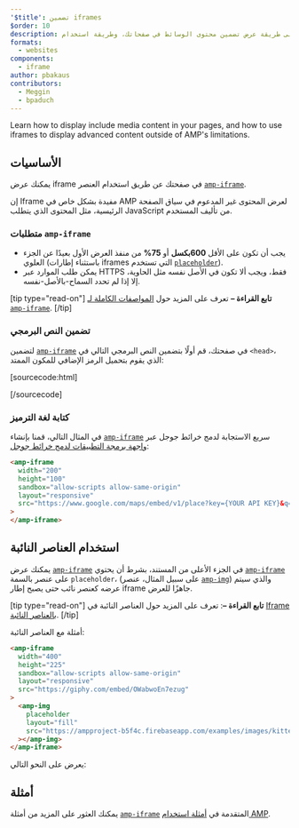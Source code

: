 ```yaml
---
'$title': تضمين iframes
$order: 10
description: تعرف على طريقة عرض تضمين محتوى الوسائط في صفحاتك، وطريقة استخدام iframe لعرض محتوى متقدم خارج حدود AMP.
formats:
  - websites
components:
  - iframe
author: pbakaus
contributors:
  - Meggin
  - bpaduch
---
```


Learn how to display include media content in your pages, and how to use iframes to display advanced content outside of AMP's limitations.

## الأساسيات

يمكنك عرض iframe في صفحتك عن طريق استخدام العنصر [`amp-iframe`](../../../../documentation/components/reference/amp-iframe.md).

إن Iframe مفيدة بشكل خاص في AMP لعرض المحتوى غير المدعوم في سياق الصفحة الرئيسية، مثل المحتوى الذي يتطلب JavaScript من تأليف المستخدم.

### متطلبات `amp-iframe`

- يجب أن تكون على الأقل **600بكسل** أو **75%** من منفذ العرض الأول بعيدًا عن الجزء العلوي (باستثناء إطارات iframes التي تستخدم [`placeholder`](#using-placeholders)).
- يمكن طلب الموارد عبر HTTPS فقط، ويجب ألا تكون في الأصل نفسه مثل الحاوية، إلا إذا لم تحدد السماح-بالأصل-نفسه.

[tip type="read-on"] **تابع القراءة –** تعرف على المزيد حول [المواصفات الكاملة لـ `amp-iframe`](../../../../documentation/components/reference/amp-iframe.md). [/tip]

### تضمين النص البرمجي

لتضمين [`amp-iframe`](../../../../documentation/components/reference/amp-iframe.md) في صفحتك، قم أولًا بتضمين النص البرمجي التالي في `<head>`، الذي يقوم بتحميل الرمز الإضافي للمكون الممتد:

[sourcecode:html]

<script async custom-element="amp-iframe"
  src="https://ampjs.org/v0/amp-iframe-0.1.js"></script>

[/sourcecode]

### كتابة لغة الترميز

في المثال التالي، قمنا بإنشاء [`amp-iframe`](../../../../documentation/components/reference/amp-iframe.md) سريع الاستجابة لدمج خرائط جوجل عبر [واجهة برمجة التطبيقات لدمج خرائط جوجل](https://developers.google.com/maps/documentation/embed/guide):

```html
<amp-iframe
  width="200"
  height="100"
  sandbox="allow-scripts allow-same-origin"
  layout="responsive"
  src="https://www.google.com/maps/embed/v1/place?key={YOUR API KEY}&q=europe"
>
</amp-iframe>
```

## استخدام العناصر النائبة <a name="using-placeholders"></a>

يمكنك عرض [`amp-iframe`](../../../../documentation/components/reference/amp-iframe.md) في الجزء الأعلى من المستند، بشرط أن يحتوي [`amp-iframe`](../../../../documentation/components/reference/amp-iframe.md) على عنصر بالسمة `placeholder`، (على سبيل المثال، عنصر [`amp-img`](../../../../documentation/components/reference/amp-img.md)) والذي سيتم عرضه كعنصر نائب حتى يصبح إطار iframe جاهزًا للعرض.

[tip type="read-on"] **تابع القراءة –**: تعرف على المزيد حول العناصر النائبة في [Iframe بالعناصر النائبة](../../../../documentation/components/reference/amp-iframe.md#iframe-with-placeholder). [/tip]

أمثلة مع العناصر النائبة:

```html
<amp-iframe
  width="400"
  height="225"
  sandbox="allow-scripts allow-same-origin"
  layout="responsive"
  src="https://giphy.com/embed/OWabwoEn7ezug"
>
  <amp-img
    placeholder
    layout="fill"
    src="https://ampproject-b5f4c.firebaseapp.com/examples/images/kittens-biting.jpg"
  ></amp-img>
</amp-iframe>
```

يعرض على النحو التالي:

<amp-iframe width="400" height="225" sandbox="allow-scripts allow-same-origin" layout="responsive" src="https://giphy.com/embed/OWabwoEn7ezug"><amp-img placeholder layout="fill" src="https://ampproject-b5f4c.firebaseapp.com/examples/images/kittens-biting.jpg"></amp-img></amp-iframe>

## أمثلة

يمكنك العثور على المزيد من أمثلة [`amp-iframe`](../../../../documentation/components/reference/amp-iframe.md) المتقدمة في [أمثلة استخدام AMP](../../../../documentation/examples/documentation/amp-iframe.html).
